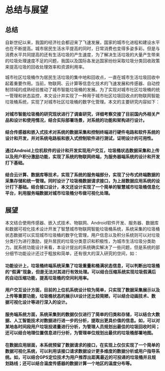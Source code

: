 # 总结与展望

## 总结

自新世纪以来，我国的经济社会都迎来了飞速发展，国家的城市化进程和建设水平也在不断提高。城市居民生活水平提高的同时，日常消费也变得多姿多彩。但是与消费水平共同提高的还有生活垃圾的产生速度，为了解决生活垃圾的大量产生带来的垃圾处理速度不足的问题，我国以及国际各发达国家纷纷采取垃圾分类回收政策来提高垃圾的回收处理效率和资源利用率。

城市社区垃圾桶作为居民生活垃圾的集中地和回收点，一直在城市生活垃圾回收中起着重要作用。当前，物联网、云计算等信息化技术的飞速发展和传感器、自动控制领域的成熟经验推动了城市智能垃圾桶的发展。为了实现对城市社区垃圾桶的统一管理和状态监控，本文设计并实现了一种用于城市社区垃圾回收点的物联网智能垃圾桶系统，实现了对城市社区垃圾桶的数字化管理。本文的主要研究内容如下：

#### 对城市智能垃圾桶的研究现状进行了调查研究，详细考察交接了目前国内外相关产品和设计和使用情况，结合实际部署场景，对系统的功能和架构进行设计。

#### 结合传感器和嵌入式技术对系统的数据采集和控制终端进行硬件电路和软件系统的设计和开发，并对系统电路板和嵌入式控制软件进行测试，证明设计的可用性。

#### 通过Android上位机软件的设计和开发实现用户交互，垃圾桶状态数据采集和上传以及用户积分激励功能，实现了系统的物联网终端，为服务器端系统的设计和开发打下基础。

#### 结合云计算、数据库等技术，实现了系统的服务端部分，实现了分布式终端数据的采集存储和统一管理。同时设计了垃圾桶数据请求接口，为上层数据应用系统的设计打下基础。结合接口设计，本文还设计实现了一个简单的智慧城市垃圾桶信息化平台，利用服务端数据对城市垃圾桶分布做可视化处理。

## 展望

本文结合使用传感器、嵌入式技术、物联网、Android软件开发、服务器、数据库和数据可视化技术设计开发了智慧城市物联网智能垃圾桶系统，系统采集的垃圾桶状态数据可以实现城市垃圾桶的数字化管理，用户信息以及积分系统则可以对垃圾分类行为进行激励，提升居民的垃圾分类意识和积极性，为城市生活垃圾分类助力。就系统功能设计来看，本设计提出的系统确实解决了一些问题，但是系统的部分细节功能设计还过于粗放和简单，还有很大的深入研究的空间，如：

#### 功能设计上，垃圾桶终端系统采集了垃圾重量和桶满状态信息，可以判断出垃圾桶的“假满”现象，但是无法对其进行有效处理。可以结合压缩系统实现垃圾假满后的自动压缩功能，提高垃圾桶的空间利用率。

#### 用户交互设计方面，目前的上位机系统设计较为简单，只实现了数据采集展示以及上传等重要功能，垃圾桶状态的展示UI设计还比较简陋，可以结合动画技术、数据可视化设计等进行深入的设计。

#### 服务端系统方面，系统采集到的数据仅仅进行了简单的归类和存储，可以结合大数据、人工智能技术对数据进行进一步的分析，提取出更具价值的信息。如，可以对某地各时间段用户垃圾投递量进行分析，为管理人员规划出最佳的垃圾回收时间；还可以结合地理位置信息进行分析，为管理单位规划出最优的垃圾桶部署地图。

#### 在数据应用层面，本系统预留了数据请求的接口，在实现上仅仅实现了一个简单的数据可视化系统，可以利用该接口请求数据设计更多维度的数据分析或用户指导系统。如，可以结合GPS定位技术为用户推荐出距离最近的可投递的垃圾桶并且规划路线；还可以结合温度传感器的数据计算一个地区的温度分布等。
